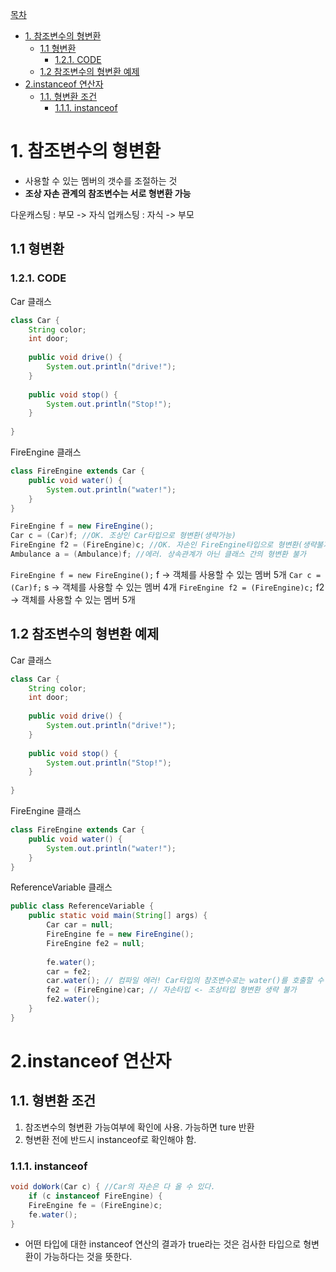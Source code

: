 [목차](#목차)
- [1. 참조변수의 형변환](#1-참조변수의-형변환)
	- [1.1 형변환](#11-형변환)
		- [1.2.1. CODE](#121-code)
	- [1.2 참조변수의 형변환 예제](#12-참조변수의-형변환-예제)
- [2.instanceof 연산자](#2instanceof-연산자)
	- [1.1. 형변환 조건](#11-형변환-조건)
		- [1.1.1. instanceof](#111-instanceof)

# 1. 참조변수의 형변환

- 사용할 수 있는 멤버의 갯수를 조절하는 것
- **조상 자손 관계의 참조변수는 서로 형변환 가능**

다운캐스팅 : 부모 -> 자식
업캐스팅 : 자식 -> 부모 

## 1.1 형변환

### 1.2.1. CODE

Car 클래스
```java
class Car {
	String color;
	int door;
	
	public void drive() {
		System.out.println("drive!");
	}
	
	public void stop() {
		System.out.println("Stop!");
	}
	
}
```

FireEngine 클래스

```java
class FireEngine extends Car {
	public void water() {
		System.out.println("water!");
	}
}
```

```java
FireEngine f = new FireEngine();
Car c = (Car)f; //OK. 조상인 Car타입으로 형변환(생략가능)
FireEngine f2 = (FireEngine)c; //OK. 자손인 FireEngine타입으로 형변환(생략불가)
Ambulance a = (Ambulance)f; //에러. 상속관계가 아닌 클래스 간의 형변환 불가
```

`FireEngine f = new FireEngine();`
f -> 객체를 사용할 수 있는 멤버 5개
`Car c = (Car)f;`
s -> 객체를 사용할 수 있는 멤버 4개
`FireEngine f2 = (FireEngine)c;`
f2 -> 객체를 사용할 수 있는 멤버 5개

## 1.2 참조변수의 형변환 예제

Car 클래스
```java
class Car {
	String color;
	int door;
	
	public void drive() {
		System.out.println("drive!");
	}
	
	public void stop() {
		System.out.println("Stop!");
	}
	
}
```

FireEngine 클래스
```java
class FireEngine extends Car {
	public void water() {
		System.out.println("water!");
	}
}
```

ReferenceVariable 클래스
```java
public class ReferenceVariable {
	public static void main(String[] args) {
		Car car = null;
		FireEngine fe = new FireEngine();
		FireEngine fe2 = null;
		
		fe.water();
		car = fe2;
		car.water(); // 컴파일 에러! Car타입의 참조변수로는 water()를 호출할 수 없다.
		fe2 = (FireEngine)car; // 자손타입 <- 조상타입 형변환 생략 불가
		fe2.water();
	}
}
```
# 2.instanceof 연산자

## 1.1. 형변환 조건
1. 참조변수의 형변환 가능여부에 확인에 사용. 가능하면 ture 반환
2. 형변환 전에 반드시 instanceof로 확인해야 함.


### 1.1.1. instanceof 
```java
void doWork(Car c) { //Car의 자손은 다 올 수 있다.
	if (c instanceof FireEngine) {
    FireEngine fe = (FireEngine)c;
    fe.water();
}
```
- 어떤 타입에 대한 instanceof 연산의 결과가 true라는 것은 검사한 타입으로 형변환이 가능하다는 것을 뜻한다.